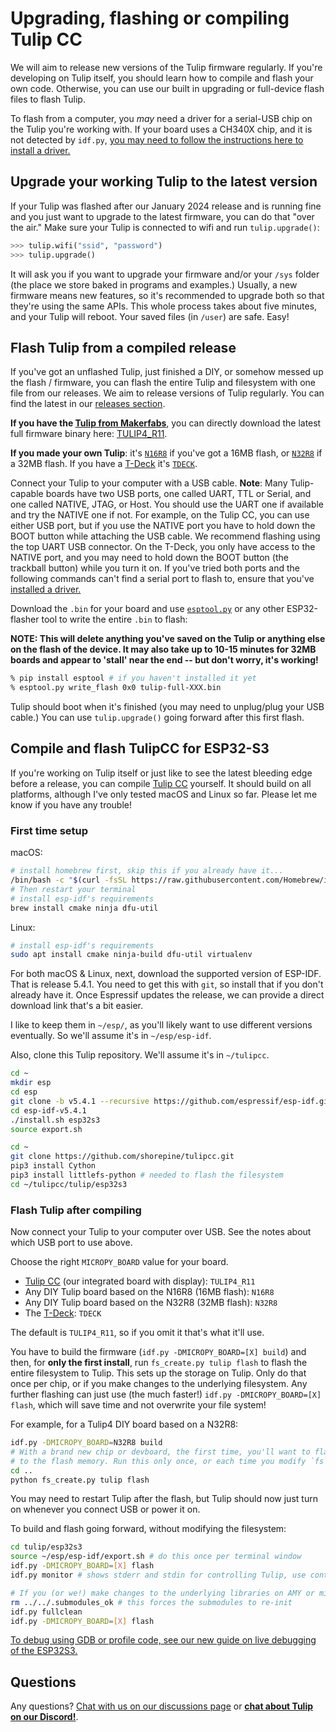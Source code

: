 # Upgrading, flashing or compiling Tulip CC

We will aim to release new versions of the Tulip firmware regularly. If you're developing on Tulip itself, you should learn how to compile and flash your own code. Otherwise, you can use our built in upgrading or full-device flash files to flash Tulip.

To flash from a computer, you *may* need a driver for a serial-USB chip on the Tulip you're working with. If your board uses a CH340X chip, and it is not detected by `idf.py`, [you may need to follow the instructions here to install a driver.](https://github.com/WCHSoftGroup/ch34xser_macos)


## Upgrade your working Tulip to the latest version

If your Tulip was flashed after our January 2024 release and is running fine and you just want to upgrade to the latest firmware, you can do that "over the air." Make sure your Tulip is connected to wifi and run `tulip.upgrade()`:

```python
>>> tulip.wifi("ssid", "password")
>>> tulip.upgrade()
```

It will ask you if you want to upgrade your firmware and/or your `/sys` folder (the place we store baked in programs and examples.) Usually, a new firmware means new features, so it's recommended to upgrade both so that they're using the same APIs. This whole process takes about five minutes, and your Tulip will reboot. Your saved files (in `/user`) are safe. Easy!

## Flash Tulip from a compiled release

If you've got an unflashed Tulip, just finished a DIY, or somehow messed up the flash / firmware, you can flash the entire Tulip and filesystem with one file from our releases. We aim to release versions of Tulip regularly. You can find the latest in our [releases section](https://github.com/shorepine/tulipcc/releases/latest). 

**If you have the [Tulip from Makerfabs](https://tulip.computer/)**, you can directly download the latest full firmware binary here: [TULIP4_R11](https://github.com/shorepine/tulipcc/releases/latest/download/tulip-full-TULIP4_R11.bin).

**If you made your own Tulip**: it's [`N16R8`](https://github.com/shorepine/tulipcc/releases/latest/download/tulip-full-N16R8.bin) if you've got a 16MB flash, or [`N32R8`](https://github.com/shorepine/tulipcc/releases/latest/download/tulip-full-N32R8.bin) if a 32MB flash. If you have a [T-Deck](../tulip/tdeck/README.md) it's [`TDECK`](https://github.com/shorepine/tulipcc/releases/latest/download/tulip-full-TDECK.bin).

Connect your Tulip to your computer with a USB cable. **Note**: Many Tulip-capable boards have two USB ports, one called UART, TTL or Serial, and one called NATIVE, JTAG, or Host. You should use the UART one if available and try the NATIVE one if not. For example, on the Tulip CC, you can use either USB port, but if you use the NATIVE port you have to hold down the BOOT button while attaching the USB cable. We recommend flashing using the top UART USB connector. On the T-Deck, you only have access to the NATIVE port, and you may need to hold down the BOOT button (the trackball button) while you turn it on. If you've tried both ports and the following commands can't find a serial port to flash to, ensure that you've [installed a driver.](https://github.com/WCHSoftGroup/ch34xser_macos)

Download the `.bin` for your board and use [`esptool.py`](https://docs.espressif.com/projects/esptool/en/latest/esp32/) or any other ESP32-flasher tool to write the entire `.bin` to flash:

**NOTE: This will delete anything you've saved on the Tulip or anything else on the flash of the device. It may also take up to 10-15 minutes for 32MB boards and appear to 'stall' near the end -- but don't worry, it's working!**

```bash
% pip install esptool # if you haven't installed it yet
% esptool.py write_flash 0x0 tulip-full-XXX.bin
```

Tulip should boot when it's finished (you may need to unplug/plug your USB cable.) You can use `tulip.upgrade()` going forward after this first flash.


## Compile and flash TulipCC for ESP32-S3

If you're working on Tulip itself or just like to see the latest bleeding edge before a release, you can compile [Tulip CC](../README.md) yourself. It should build on all platforms, although I've only tested macOS and Linux so far. Please let me know if you have any trouble!

### First time setup

macOS:
```bash
# install homebrew first, skip this if you already have it...
/bin/bash -c "$(curl -fsSL https://raw.githubusercontent.com/Homebrew/install/HEAD/install.sh)"
# Then restart your terminal
# install esp-idf's requirements
brew install cmake ninja dfu-util
```


Linux:
```bash
# install esp-idf's requirements
sudo apt install cmake ninja-build dfu-util virtualenv
```

For both macOS & Linux, next, download the supported version of ESP-IDF. That is release 5.4.1. You need to get this with `git`, so install that if you don't already have it. Once Espressif updates the release, we can provide a direct download link that's a bit easier. 

I like to keep them in `~/esp/`, as you'll likely want to use different versions eventually. So we'll assume it's in `~/esp/esp-idf`.

Also, clone this Tulip repository. We'll assume it's in `~/tulipcc`.

```bash
cd ~
mkdir esp
cd esp
git clone -b v5.4.1 --recursive https://github.com/espressif/esp-idf.git esp-idf-v5.4.1
cd esp-idf-v5.4.1
./install.sh esp32s3
source export.sh

cd ~
git clone https://github.com/shorepine/tulipcc.git 
pip3 install Cython
pip3 install littlefs-python # needed to flash the filesystem
cd ~/tulipcc/tulip/esp32s3
```

### Flash Tulip after compiling

Now connect your Tulip to your computer over USB. See the notes about which USB port to use above. 

Choose the right `MICROPY_BOARD` value for your board. 

 * [Tulip CC](https://tulip.computer/) (our integrated board with display): `TULIP4_R11`
 * Any DIY Tulip board based on the N16R8 (16MB flash): `N16R8`
 * Any DIY Tulip board based on the N32R8 (32MB flash): `N32R8`
 * The [T-Deck](../tulip/tdeck/README.md): `TDECK`

The default is `TULIP4_R11`, so if you omit it that's what it'll use.

You have to build the firmware (`idf.py -DMICROPY_BOARD=[X] build`) and then, for **only the first install**, run `fs_create.py tulip flash` to flash the entire filesystem to Tulip. This sets up the storage on Tulip. Only do that once per chip, or if you make changes to the underlying filesystem. Any further flashing can just use (the much faster!) `idf.py -DMICROPY_BOARD=[X] flash`, which will save time and not overwrite your file system!

For example, for a Tulip4 DIY board based on a N32R8:

```bash
idf.py -DMICROPY_BOARD=N32R8 build
# With a brand new chip or devboard, the first time, you'll want to flash Tulip's filesystem 
# to the flash memory. Run this only once, or each time you modify `fs` if you're developing Tulip itself.
cd ..
python fs_create.py tulip flash
```

You may need to restart Tulip after the flash, but Tulip should now just turn on whenever you connect USB or power it on. 

To build and flash going forward, without modifying the filesystem:

```bash
cd tulip/esp32s3
source ~/esp/esp-idf/export.sh # do this once per terminal window
idf.py -DMICROPY_BOARD=[X] flash 
idf.py monitor # shows stderr and stdin for controlling Tulip, use control-] to quit

# If you (or we!) make changes to the underlying libraries on AMY or micropython, you want to fully clean the build 
rm ../../.submodules_ok # this forces the submodules to re-init
idf.py fullclean
idf.py -DMICROPY_BOARD=[X] flash
```

[To debug using GDB or profile code, see our new guide on live debugging of the ESP32S3.](tulip_debug.md)


## Questions

Any questions? [Chat with us on our discussions page](https://github.com/shorepine/tulipcc/discussions) or [**chat about Tulip on our Discord!**](https://discord.gg/TzBFkUb8pG).

